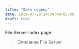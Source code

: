 ```yaml
---
title: "Файл сервер"
date: 2019-07-26T14:34:48+05:00
draft: true
---
```

File Server index page

> Описание File Server
